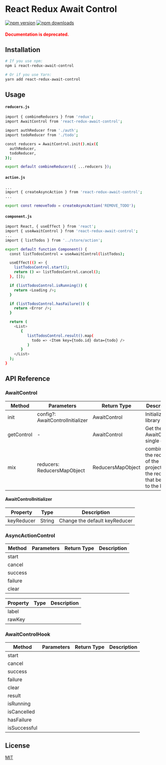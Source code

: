 # React Redux Await Control

[![npm version](https://img.shields.io/npm/v/react-redux-await-control.svg?style=flat-square)](https://www.npmjs.com/package/react-redux-await-control)
[![npm downloads](https://img.shields.io/npm/dm/react-redux-await-control.svg?style=flat-square)](https://www.npmjs.com/package/react-redux-await-control)

#### <span style="color:red">Documentation is deprecated.</span>

## Installation

```bash
# If you use npm:
npm i react-redux-await-control

# Or if you use Yarn:
yarn add react-redux-await-control
```

## Usage

#### `reducers.js`

```bash
import { combineReducers } from 'redux';
import AwaitControl from 'react-redux-await-control';

import authReducer from './auth';
import todoReducer from './todo';

const reducers = AwaitControl.init().mix({
  authReducer,
  todoReducer,
});

export default combineReducers({ ...reducers });
```

#### `action.js`

```bash
...
import { createAsyncAction } from 'react-redux-await-control';
...

export const removeTodo = createAsyncAction('REMOVE_TODO');
```

#### `component.js`

```bash
import React, { useEffect } from 'react';
import { useAwaitControl } from 'react-redux-await-control';
...
import { listTodos } from '../store/action';

export default function Component() {
  const listTodosControl = useAwaitControl(listTodos);

  useEffect(() => {
    listTodosControl.start();
    return () => listTodosControl.cancel();
  }, []);

  if (listTodosControl.isRunning()) {
    return <Loading />;
  }

  if (listTodosControl.hasFailure()) {
    return <Error />;
  }

  return (
    <List>
       {
          listTodosControl.result().map(
            todo => <Item key={todo.id} data={todo} />
          )
       }
    </List>
  );
}

```

## API Reference

### AwaitControl

| Method     | Parameters                       | Return Type       | Description                                                                       |
| ---------- | -------------------------------- | ----------------- | --------------------------------------------------------------------------------- |
| init       | config?: AwaitControlInitializer | AwaitControl      | Initialize the library                                                            |
| getControl | -                                | AwaitControl      | Get the AwaitControl single object                                                |
| mix        | reducers: ReducersMapObject      | ReducersMapObject | combines the reducers of the project with the reducer that belongs to the library |

#### AwaitControlInitializer

| Property   | Type   | Description                   |
| ---------- | ------ | ----------------------------- |
| keyReducer | String | Change the default keyReducer |

### AsyncActionControl

| Method  | Parameters | Return Type | Description |
| ------- | ---------- | ----------- | ----------- |
| start   |            |             |             |
| cancel  |            |             |             |
| success |            |             |             |
| failure |            |             |             |
| clear   |            |             |             |

| Property | Type | Description |
| -------- | ---- | ----------- |
| label    |      |             |
| rawKey   |      |             |

### AwaitControlHook

| Method       | Parameters | Return Type | Description |
| ------------ | ---------- | ----------- | ----------- |
| start        |            |             |             |
| cancel       |            |             |             |
| success      |            |             |             |
| failure      |            |             |             |
| clear        |            |             |             |
| result       |            |             |             |
| isRunning    |            |             |             |
| isCancelled  |            |             |             |
| hasFailure   |            |             |             |
| isSuccessful |            |             |             |

## License

[MIT](LICENSE)
